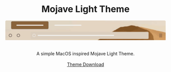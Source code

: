 <br />
<p align="center">
  <h1 align="center">Mojave Light Theme</h3>
  <a href="https://github.com/karanvirheer/Recyclops">
    <img src="mojave_day_README.png" alt="Logo">
  </a>

  <p align="center">
   <br />
    A simple MacOS inspired Mojave Light Theme.
    <br />
    <br />
    <a href="https://addons.mozilla.org/en-CA/firefox/addon/macos-mojave-light-theme/">Theme Download</a>
  </p>
</p>
